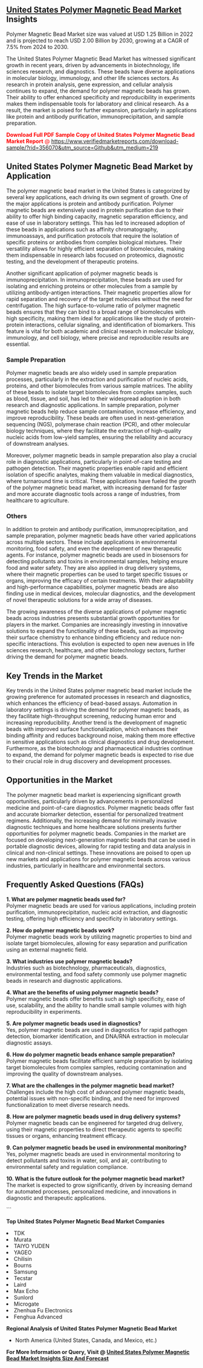 <h2><a href="https://www.verifiedmarketreports.com/download-sample/?rid=356070&amp;utm_source=Github&amp;utm_medium=219" target="_blank">United States Polymer Magnetic Bead Market</a> Insights</h2><p>Polymer Magnetic Bead Market size was valued at USD 1.25 Billion in 2022 and is projected to reach USD 2.00 Billion by 2030, growing at a CAGR of 7.5% from 2024 to 2030.</p><p> <p>The United States Polymer Magnetic Bead Market has witnessed significant growth in recent years, driven by advancements in biotechnology, life sciences research, and diagnostics. These beads have diverse applications in molecular biology, immunology, and other life sciences sectors. As research in protein analysis, gene expression, and cellular analysis continues to expand, the demand for polymer magnetic beads has grown. Their ability to offer enhanced specificity and reproducibility in experiments makes them indispensable tools for laboratory and clinical research. As a result, the market is poised for further expansion, particularly in applications like protein and antibody purification, immunoprecipitation, and sample preparation.</p> <p><p><span class=""><span style="color: #ff0000;"><strong>Download Full PDF Sample Copy of United States Polymer Magnetic Bead Market Report</strong> @ </span><a href="https://www.verifiedmarketreports.com/download-sample/?rid=356070&amp;utm_source=Github&amp;utm_medium=219" target="_blank">https://www.verifiedmarketreports.com/download-sample/?rid=356070&amp;utm_source=Github&amp;utm_medium=219</a></span></p></p> <h2>United States Polymer Magnetic Bead Market by Application</h2> <p>The polymer magnetic bead market in the United States is categorized by several key applications, each driving its own segment of growth. One of the major applications is protein and antibody purification. Polymer magnetic beads are extensively used in protein purification due to their ability to offer high binding capacity, magnetic separation efficiency, and ease of use in laboratory settings. This has led to increased adoption of these beads in applications such as affinity chromatography, immunoassays, and purification protocols that require the isolation of specific proteins or antibodies from complex biological mixtures. Their versatility allows for highly efficient separation of biomolecules, making them indispensable in research labs focused on proteomics, diagnostic testing, and the development of therapeutic proteins. <p>Another significant application of polymer magnetic beads is immunoprecipitation. In immunoprecipitation, these beads are used for isolating and enriching proteins or other molecules from a sample by utilizing antibody-antigen interactions. Their magnetic properties allow for rapid separation and recovery of the target molecules without the need for centrifugation. The high surface-to-volume ratio of polymer magnetic beads ensures that they can bind to a broad range of biomolecules with high specificity, making them ideal for applications like the study of protein-protein interactions, cellular signaling, and identification of biomarkers. This feature is vital for both academic and clinical research in molecular biology, immunology, and cell biology, where precise and reproducible results are essential.</p> <h3>Sample Preparation</h3> <p>Polymer magnetic beads are also widely used in sample preparation processes, particularly in the extraction and purification of nucleic acids, proteins, and other biomolecules from various sample matrices. The ability of these beads to isolate target biomolecules from complex samples, such as blood, tissue, and soil, has led to their widespread adoption in both research and diagnostic applications. In sample preparation, polymer magnetic beads help reduce sample contamination, increase efficiency, and improve reproducibility. These beads are often used in next-generation sequencing (NGS), polymerase chain reaction (PCR), and other molecular biology techniques, where they facilitate the extraction of high-quality nucleic acids from low-yield samples, ensuring the reliability and accuracy of downstream analyses.</p> <p>Moreover, polymer magnetic beads in sample preparation also play a crucial role in diagnostic applications, particularly in point-of-care testing and pathogen detection. Their magnetic properties enable rapid and efficient isolation of specific analytes, making them valuable in medical diagnostics, where turnaround time is critical. These applications have fueled the growth of the polymer magnetic bead market, with increasing demand for faster and more accurate diagnostic tools across a range of industries, from healthcare to agriculture.</p> <h3>Others</h3> <p>In addition to protein and antibody purification, immunoprecipitation, and sample preparation, polymer magnetic beads have other varied applications across multiple sectors. These include applications in environmental monitoring, food safety, and even the development of new therapeutic agents. For instance, polymer magnetic beads are used in biosensors for detecting pollutants and toxins in environmental samples, helping ensure food and water safety. They are also applied in drug delivery systems, where their magnetic properties can be used to target specific tissues or organs, improving the efficacy of certain treatments. With their adaptability and high-performance capabilities, polymer magnetic beads are also finding use in medical devices, molecular diagnostics, and the development of novel therapeutic solutions for a wide array of diseases.</p> <p>The growing awareness of the diverse applications of polymer magnetic beads across industries presents substantial growth opportunities for players in the market. Companies are increasingly investing in innovative solutions to expand the functionality of these beads, such as improving their surface chemistry to enhance binding efficiency and reduce non-specific interactions. This evolution is expected to open new avenues in life sciences research, healthcare, and other biotechnology sectors, further driving the demand for polymer magnetic beads.</p> <h2>Key Trends in the Market</h2> <p>Key trends in the United States polymer magnetic bead market include the growing preference for automated processes in research and diagnostics, which enhances the efficiency of bead-based assays. Automation in laboratory settings is driving the demand for polymer magnetic beads, as they facilitate high-throughput screening, reducing human error and increasing reproducibility. Another trend is the development of magnetic beads with improved surface functionalization, which enhances their binding affinity and reduces background noise, making them more effective in sensitive applications such as clinical diagnostics and drug development. Furthermore, as the biotechnology and pharmaceutical industries continue to expand, the demand for polymer magnetic beads is expected to rise due to their crucial role in drug discovery and development processes.</p> <h2>Opportunities in the Market</h2> <p>The polymer magnetic bead market is experiencing significant growth opportunities, particularly driven by advancements in personalized medicine and point-of-care diagnostics. Polymer magnetic beads offer fast and accurate biomarker detection, essential for personalized treatment regimens. Additionally, the increasing demand for minimally invasive diagnostic techniques and home healthcare solutions presents further opportunities for polymer magnetic beads. Companies in the market are focused on developing next-generation magnetic beads that can be used in portable diagnostic devices, allowing for rapid testing and data analysis in clinical and non-clinical settings. These innovations are poised to open up new markets and applications for polymer magnetic beads across various industries, particularly in healthcare and environmental sectors.</p> <h2>Frequently Asked Questions (FAQs)</h2> <p><strong>1. What are polymer magnetic beads used for?</strong><br>Polymer magnetic beads are used for various applications, including protein purification, immunoprecipitation, nucleic acid extraction, and diagnostic testing, offering high efficiency and specificity in laboratory settings.</p> <p><strong>2. How do polymer magnetic beads work?</strong><br>Polymer magnetic beads work by utilizing magnetic properties to bind and isolate target biomolecules, allowing for easy separation and purification using an external magnetic field.</p> <p><strong>3. What industries use polymer magnetic beads?</strong><br>Industries such as biotechnology, pharmaceuticals, diagnostics, environmental testing, and food safety commonly use polymer magnetic beads in research and diagnostic applications.</p> <p><strong>4. What are the benefits of using polymer magnetic beads?</strong><br>Polymer magnetic beads offer benefits such as high specificity, ease of use, scalability, and the ability to handle small sample volumes with high reproducibility in experiments.</p> <p><strong>5. Are polymer magnetic beads used in diagnostics?</strong><br>Yes, polymer magnetic beads are used in diagnostics for rapid pathogen detection, biomarker identification, and DNA/RNA extraction in molecular diagnostic assays.</p> <p><strong>6. How do polymer magnetic beads enhance sample preparation?</strong><br>Polymer magnetic beads facilitate efficient sample preparation by isolating target biomolecules from complex samples, reducing contamination and improving the quality of downstream analyses.</p> <p><strong>7. What are the challenges in the polymer magnetic bead market?</strong><br>Challenges include the high cost of advanced polymer magnetic beads, potential issues with non-specific binding, and the need for improved functionalization to meet diverse research needs.</p> <p><strong>8. How are polymer magnetic beads used in drug delivery systems?</strong><br>Polymer magnetic beads can be engineered for targeted drug delivery, using their magnetic properties to direct therapeutic agents to specific tissues or organs, enhancing treatment efficacy.</p> <p><strong>9. Can polymer magnetic beads be used in environmental monitoring?</strong><br>Yes, polymer magnetic beads are used in environmental monitoring to detect pollutants and toxins in water, soil, and air, contributing to environmental safety and regulation compliance.</p> <p><strong>10. What is the future outlook for the polymer magnetic bead market?</strong><br>The market is expected to grow significantly, driven by increasing demand for automated processes, personalized medicine, and innovations in diagnostic and therapeutic applications.</p> ```</p><p><strong>Top United States Polymer Magnetic Bead Market Companies</strong></p><div data-test-id=""><p><li>TDK</li><li> Murata</li><li> TAIYO YUDEN</li><li> YAGEO</li><li> Chilisin</li><li> Bourns</li><li> Samsung</li><li> Tecstar</li><li> Laird</li><li> Max Echo</li><li> Sunlord</li><li> Microgate</li><li> Zhenhua Fu Electronics</li><li> Fenghua Advanced</li></p><div><strong>Regional Analysis of&nbsp;United States Polymer Magnetic Bead Market</strong></div><ul><li dir="ltr"><p dir="ltr">North America&nbsp;(United States, Canada, and Mexico, etc.)</p></li></ul><p><strong>For More Information or Query, Visit @&nbsp;</strong><strong><a href="https://www.verifiedmarketreports.com/product/polymer-magnetic-bead-market/?utm_source=Github&amp;utm_medium=219" target="_blank">United States Polymer Magnetic Bead Market Insights Size And Forecast</a></strong></p></div>
